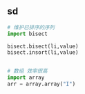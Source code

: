 

## sd
```python
# 维护已排序的序列
import bisect

bisect.bisect(li,value)
bisect.insort(li,value)


# 数组 效率很高
import array
arr = array.array("I")

```





